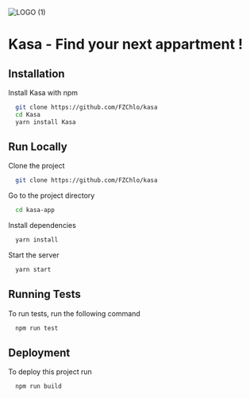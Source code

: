 ![LOGO (1)](https://user-images.githubusercontent.com/72107589/142654338-90cb5c5a-3ca6-4d21-a806-d24dbd84ea17.png)



# Kasa - Find your next appartment !



## Installation

Install Kasa with npm

```bash
  git clone https://github.com/FZChlo/kasa
  cd Kasa
  yarn install Kasa
```
    
## Run Locally

Clone the project

```bash
  git clone https://github.com/FZChlo/kasa
```

Go to the project directory

```bash
  cd kasa-app
```

Install dependencies

```bash
  yarn install
```

Start the server

```bash
  yarn start
```


## Running Tests

To run tests, run the following command

```bash
  npm run test
```


## Deployment

To deploy this project run

```bash
  npm run build
```